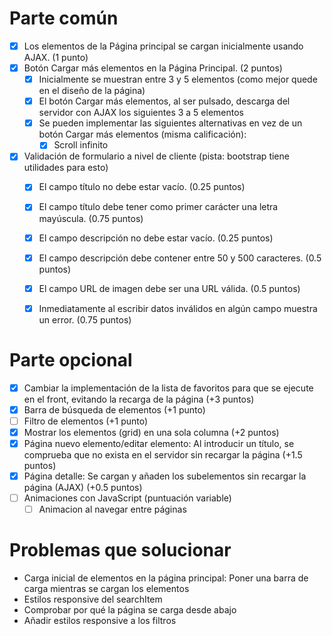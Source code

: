 # Parte común 

- [X] Los elementos de la Página principal se cargan inicialmente usando AJAX. (1 punto)
- [X] Botón Cargar más elementos en la Página Principal. (2 puntos)
  - [X] Inicialmente se muestran entre 3 y 5 elementos (como mejor quede en el diseño de la página)
  - [X] El botón Cargar más elementos, al ser pulsado, descarga del servidor con AJAX los siguientes 3 a 5 elementos
  - [X] Se pueden implementar las siguientes alternativas en vez de un botón Cargar más elementos (misma calificación):
    - [X] Scroll infinito
- [X] Validación de formulario a nivel de cliente (pista: bootstrap tiene utilidades para esto)
  - [X] El campo título no debe estar vacío. (0.25 puntos)
  - [X] El campo título debe tener como primer carácter una letra mayúscula. (0.75 puntos)
  - [X] El campo descripción no debe estar vacío. (0.25 puntos)
  - [X] El campo descripción debe contener entre 50 y 500 caracteres. (0.5 puntos)
  - [X] El campo URL de imagen debe ser una URL válida. (0.5 puntos)
  - [X] Inmediatamente al escribir datos inválidos en algún campo muestra un error. (0.75 puntos)


# Parte opcional

- [X] Cambiar la implementación de la lista de favoritos para que se ejecute en el front, evitando la recarga de la página  (+3 puntos)
- [X] Barra de búsqueda de elementos (+1 punto)
- [ ] Filtro de elementos (+1 punto)
- [X] Mostrar los elementos (grid) en una sola columna (+2 puntos)
- [X] Página nuevo elemento/editar elemento: Al introducir un título, se comprueba que no exista en el servidor sin recargar la página (+1.5 puntos)
- [X] Página detalle: Se cargan y añaden los subelementos sin recargar la página (AJAX) (+0.5 puntos)
- [ ] Animaciones con JavaScript (puntuación variable)
  - [ ] Animacion al navegar entre páginas

# Problemas que solucionar

- Carga inicial de elementos en la página principal: Poner una barra de carga mientras se cargan los elementos
- Estilos responsive del searchItem
- Comprobar por qué la página se carga desde abajo
- Añadir estilos responsive a los filtros